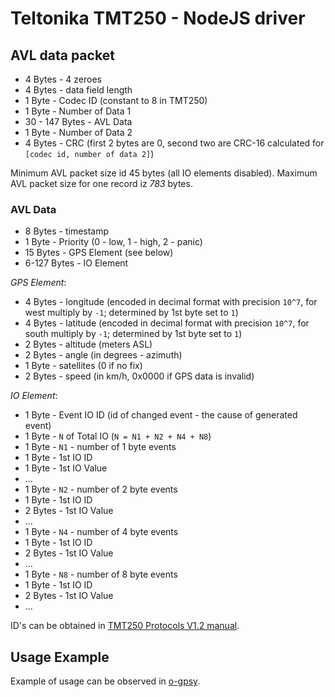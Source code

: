# Teltonika TMT250 - NodeJS driver

## AVL data packet

* 4 Bytes - 4 zeroes
* 4 Bytes - data field length
* 1 Byte - Codec ID (constant to 8 in TMT250)
* 1 Byte - Number of Data 1
* 30 - 147 Bytes - AVL Data
* 1 Byte - Number of Data 2
* 4 Bytes - CRC (first 2 bytes are 0, second two are CRC-16 calculated for `[codec id, number of data 2]`)

Minimum AVL packet size id 45 bytes (all IO elements disabled).
Maximum AVL packet size for one record iz *783* bytes.

### AVL Data

* 8 Bytes - timestamp
* 1 Byte - Priority (0 - low, 1 - high, 2 - panic)
* 15 Bytes - GPS Element (see below)
* 6-127 Bytes - IO Element

*GPS Element*:
* 4 Bytes - longitude (encoded in decimal format with precision `10^7`, for west multiply by `-1`; determined by 1st byte set to `1`)
* 4 Bytes - latitude (encoded in decimal format with precision `10^7`, for south multiply by `-1`; determined by 1st byte set to `1`)
* 2 Bytes - altitude (meters ASL)
* 2 Bytes - angle (in degrees - azimuth)
* 1 Byte - satellites (0 if no fix)
* 2 Bytes - speed (in km/h, 0x0000 if GPS data is invalid)

*IO Element*:

* 1 Byte - Event IO ID (id of changed event - the cause of generated event)
* 1 Byte - `N` of Total IO (`N = N1 + N2 + N4 + N8`)
* 1 Byte - `N1` - number of 1 byte events
* 1 Byte - 1st IO ID
* 1 Byte - 1st IO Value
* ...
* 1 Byte - `N2` - number of 2 byte events
* 1 Byte - 1st IO ID
* 2 Bytes - 1st IO Value
* ...
* 1 Byte - `N4` - number of 4 byte events
* 1 Byte - 1st IO ID
* 2 Bytes - 1st IO Value
* ...
* 1 Byte - `N8` - number of 8 byte events
* 1 Byte - 1st IO ID
* 2 Bytes - 1st IO Value
* ...

ID's can be obtained in [TMT250 Protocols V1.2 manual](http://ivanglonassov.ru/upload/iblock/204/TMT250-Protocols-V-1.2.pdf).

## Usage Example
Example of usage can be observed in [o-gpsy](https://github.com/klemenkenda/o-gpsy/tree/master/src/integrations/tmt250-tcp).